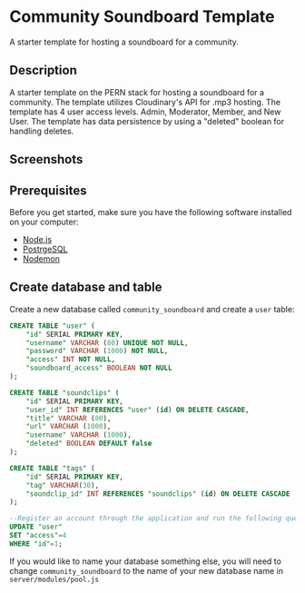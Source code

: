 # Community Soundboard Template

A starter template for hosting a soundboard for a community.

## Description

A starter template on the PERN stack for hosting a soundboard for a community. The template utilizes Cloudinary's API for .mp3 hosting. The template has 4 user access levels. Admin, Moderator, Member, and New User. The template has data persistence by using a "deleted" boolean for handling deletes.

## Screenshots
<!-- ![Screenshot of Landing Page](/public/images/landingpage.png)
![Screenshot of Home](/public/images/home.png)
![Screenshot of Layers](/public/images/layers.png)
![Screenshot of Attributes](/public/images/attributes.png)
![Screenshot of Check Inputs](/public/images/checkinputs.png)
![Screenshot of Results](/public/images/results.png) -->

## Prerequisites

Before you get started, make sure you have the following software installed on your computer:

- [Node.js](https://nodejs.org/en/)
- [PostrgeSQL](https://www.postgresql.org/)
- [Nodemon](https://nodemon.io/)

## Create database and table

Create a new database called `community_soundboard` and create a `user` table:

```SQL
CREATE TABLE "user" (
    "id" SERIAL PRIMARY KEY,
    "username" VARCHAR (80) UNIQUE NOT NULL,
    "password" VARCHAR (1000) NOT NULL,
    "access" INT NOT NULL,
    "soundboard_access" BOOLEAN NOT NULL
);

CREATE TABLE "soundclips" (
	"id" SERIAL PRIMARY KEY,
	"user_id" INT REFERENCES "user" (id) ON DELETE CASCADE,
	"title" VARCHAR (80),
	"url" VARCHAR (1000),
	"username" VARCHAR (1000),
	"deleted" BOOLEAN DEFAULT false
);

CREATE TABLE "tags" (
	"id" SERIAL PRIMARY KEY,
	"tag" VARCHAR(30),
	"soundclip_id" INT REFERENCES "soundclips" (id) ON DELETE CASCADE
);

--Register an account through the application and run the following query to set that account as an admin.
UPDATE "user"
SET "access"=4
WHERE "id"=1;
```

If you would like to name your database something else, you will need to change `community_soundboard` to the name of your new database name in `server/modules/pool.js`
